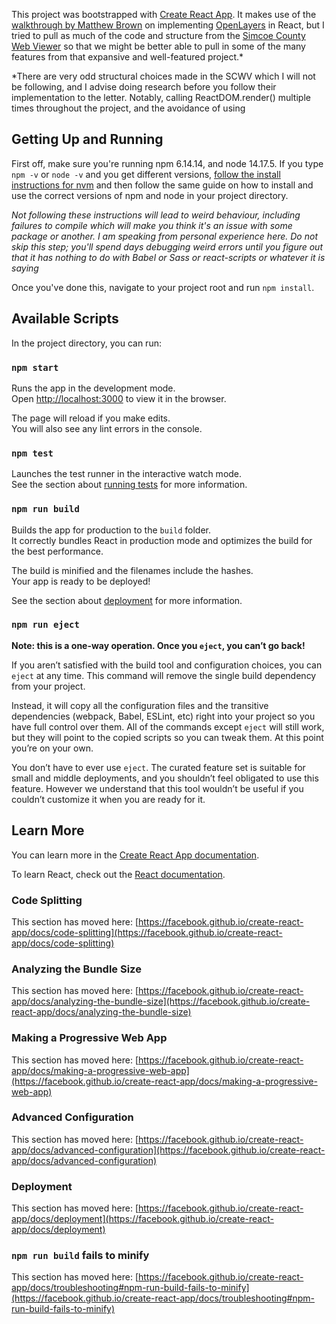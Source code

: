 This project was bootstrapped with [Create React App](https://github.com/facebook/create-react-app). It makes use of the [walkthrough by Matthew Brown](https://medium.com/swlh/how-to-incorporate-openlayers-maps-into-react-65b411985744) on implementing [OpenLayers](https://openlayers.org/) in React, but I tried to pull as much of the code and structure from the [Simcoe County Web Viewer](https://github.com/county-of-simcoe-gis/SimcoeCountyWebViewer/tree/master/docs) so that we might be better able to pull in some of the many features from that expansive and well-featured project.* 

*There are very odd structural choices made in the SCWV which I will not be following, and I advise doing research before you follow their implementation to the letter. Notably, calling ReactDOM.render() multiple times throughout the project, and the avoidance of using 

## Getting Up and Running

First off, make sure you're running npm 6.14.14, and node 14.17.5. If you type `npm -v` or `node -v` and you get different versions, [follow the install instructions for nvm](https://github.com/nvm-sh/nvm) and then follow the same guide on how to install and use the correct versions of npm and node in your project directory.

*Not following these instructions will lead to weird behaviour, including failures to compile which will make you think it's an issue with some package or another. I am speaking from personal experience here. Do not skip this step; you'll spend days debugging weird errors until you figure out that it has nothing to do with Babel or Sass or react-scripts or whatever it is saying*

Once you've done this, navigate to your project root and run `npm install`. 



## Available Scripts

In the project directory, you can run:

### `npm start`

Runs the app in the development mode.\
Open [http://localhost:3000](http://localhost:3000) to view it in the browser.

The page will reload if you make edits.\
You will also see any lint errors in the console.

### `npm test`

Launches the test runner in the interactive watch mode.\
See the section about [running tests](https://facebook.github.io/create-react-app/docs/running-tests) for more information.

### `npm run build`

Builds the app for production to the `build` folder.\
It correctly bundles React in production mode and optimizes the build for the best performance.

The build is minified and the filenames include the hashes.\
Your app is ready to be deployed!

See the section about [deployment](https://facebook.github.io/create-react-app/docs/deployment) for more information.

### `npm run eject`

**Note: this is a one-way operation. Once you `eject`, you can’t go back!**

If you aren’t satisfied with the build tool and configuration choices, you can `eject` at any time. This command will remove the single build dependency from your project.

Instead, it will copy all the configuration files and the transitive dependencies (webpack, Babel, ESLint, etc) right into your project so you have full control over them. All of the commands except `eject` will still work, but they will point to the copied scripts so you can tweak them. At this point you’re on your own.

You don’t have to ever use `eject`. The curated feature set is suitable for small and middle deployments, and you shouldn’t feel obligated to use this feature. However we understand that this tool wouldn’t be useful if you couldn’t customize it when you are ready for it.

## Learn More

You can learn more in the [Create React App documentation](https://facebook.github.io/create-react-app/docs/getting-started).

To learn React, check out the [React documentation](https://reactjs.org/).

### Code Splitting

This section has moved here: [https://facebook.github.io/create-react-app/docs/code-splitting](https://facebook.github.io/create-react-app/docs/code-splitting)

### Analyzing the Bundle Size

This section has moved here: [https://facebook.github.io/create-react-app/docs/analyzing-the-bundle-size](https://facebook.github.io/create-react-app/docs/analyzing-the-bundle-size)

### Making a Progressive Web App

This section has moved here: [https://facebook.github.io/create-react-app/docs/making-a-progressive-web-app](https://facebook.github.io/create-react-app/docs/making-a-progressive-web-app)

### Advanced Configuration

This section has moved here: [https://facebook.github.io/create-react-app/docs/advanced-configuration](https://facebook.github.io/create-react-app/docs/advanced-configuration)

### Deployment

This section has moved here: [https://facebook.github.io/create-react-app/docs/deployment](https://facebook.github.io/create-react-app/docs/deployment)

### `npm run build` fails to minify

This section has moved here: [https://facebook.github.io/create-react-app/docs/troubleshooting#npm-run-build-fails-to-minify](https://facebook.github.io/create-react-app/docs/troubleshooting#npm-run-build-fails-to-minify)
